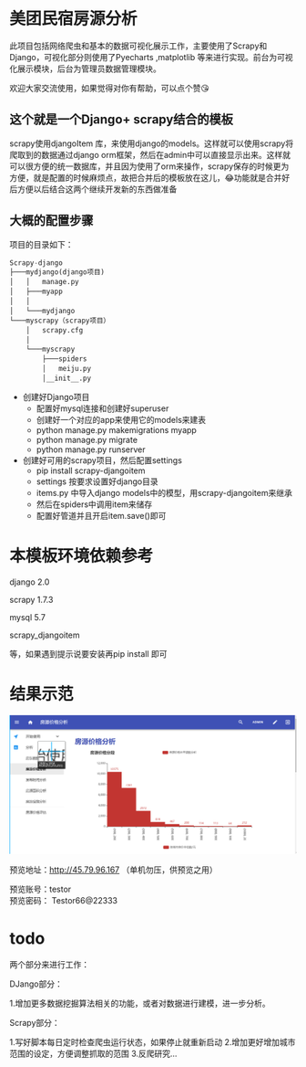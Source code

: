# 美团民宿房源分析
 
此项目包括网络爬虫和基本的数据可视化展示工作，主要使用了Scrapy和Django，可视化部分则使用了Pyecharts ,matplotlib 等来进行实现。前台为可视化展示模块，后台为管理员数据管理模块。

欢迎大家交流使用，如果觉得对你有帮助，可以点个赞😘


## 这个就是一个Django+ scrapy结合的模板



scrapy使用djangoItem 库，来使用django的models。这样就可以使用scrapy将爬取到的数据通过django orm框架，然后在admin中可以直接显示出来。这样就可以很方便的统一数据库，并且因为使用了orm来操作，scrapy保存的时候更为方便，就是配置的时候麻烦点，故把合并后的模板放在这儿，😂功能就是合并好后方便以后结合这两个继续开发新的东西做准备

## 大概的配置步骤



项目的目录如下：

```python
Scrapy-django
├───mydjango(django项目)
│   │   manage.py
│   ├───myapp
│   │
│   └───mydjango
└───myscrapy（scrapy项目）
    │   scrapy.cfg
    │   
    └───myscrapy
        ├───spiders
        │   meiju.py
        │__init__.py
```



+ 创建好Django项目
  + 配置好mysql连接和创建好superuser
  + 创建好一个对应的app来使用它的models来建表
  + python manage.py makemigrations myapp
  + python manage.py migrate 
  + python manage.py runserver
+ 创建好可用的scrapy项目，然后配置settings
  + pip install scrapy-djangoitem
  + settings 按要求设置好django目录
  + items.py 中导入django models中的模型，用scrapy-djangoitem来继承
  + 然后在spiders中调用item来储存
  + 配置好管道并且开启item.save()即可

# 本模板环境依赖参考

django 2.0

scrapy 1.7.3

mysql 5.7

scrapy_djangoitem

等，如果遇到提示说要安装再pip install 即可


# 结果示范

![预览](example1.png)

预览地址：http://45.79.96.167 （单机勿压，供预览之用）

预览账号：testor  
预览密码： Testor66@22333

# todo

两个部分来进行工作：

DJango部分：

1.增加更多数据挖掘算法相关的功能，或者对数据进行建模，进一步分析。

Scrapy部分：

1.写好脚本每日定时检查爬虫运行状态，如果停止就重新启动
2.增加更好增加城市范围的设定，方便调整抓取的范围
3.反爬研究...
